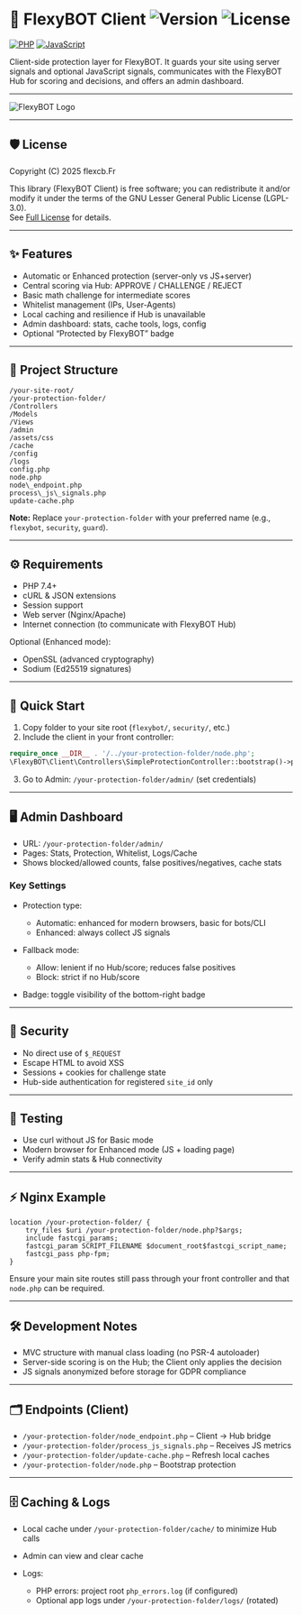 # 🚀 FlexyBOT Client ![Version](https://img.shields.io/badge/version-1.0.0a-blue) ![License](https://img.shields.io/badge/license-LGPL--3.0-green)

[![PHP](https://img.shields.io/badge/PHP-8.0+-blue?logo=php&logoColor=white)](https://www.php.net/)
[![JavaScript](https://img.shields.io/badge/JavaScript-vanilla-yellow?logo=javascript&logoColor=black)](https://developer.mozilla.org/en-US/docs/Web/JavaScript)

Client-side protection layer for FlexyBOT. It guards your site using server signals and optional JavaScript signals, communicates with the FlexyBOT Hub for scoring and decisions, and offers an admin dashboard.

---

![FlexyBOT Logo](assets/img/logo.png)  

---

## 🛡️ License
Copyright (C) 2025  flexcb.Fr  

This library (FlexyBOT Client) is free software; you can redistribute it and/or
modify it under the terms of the GNU Lesser General Public License (LGPL-3.0).  
See [Full License](./LICENSE) for details.

---

## ✨ Features
- Automatic or Enhanced protection (server-only vs JS+server)
- Central scoring via Hub: APPROVE / CHALLENGE / REJECT
- Basic math challenge for intermediate scores
- Whitelist management (IPs, User-Agents)
- Local caching and resilience if Hub is unavailable
- Admin dashboard: stats, cache tools, logs, config
- Optional “Protected by FlexyBOT” badge

---

## 📁 Project Structure

```
/your-site-root/
/your-protection-folder/
/Controllers
/Models
/Views
/admin
/assets/css
/cache
/config
/logs
config.php
node.php
node\_endpoint.php
process\_js\_signals.php
update-cache.php

````
**Note:** Replace `your-protection-folder` with your preferred name (e.g., `flexybot`, `security`, `guard`).

---

## ⚙️ Requirements
- PHP 7.4+
- cURL & JSON extensions
- Session support
- Web server (Nginx/Apache)
- Internet connection (to communicate with FlexyBOT Hub)

Optional (Enhanced mode):
- OpenSSL (advanced cryptography)
- Sodium (Ed25519 signatures)

---

## 🚀 Quick Start
1. Copy folder to your site root (`flexybot/`, `security/`, etc.)
2. Include the client in your front controller:
```php
require_once __DIR__ . '/../your-protection-folder/node.php';
\FlexyBOT\Client\Controllers\SimpleProtectionController::bootstrap()->protectPage();
````

3. Go to Admin: `/your-protection-folder/admin/` (set credentials)

---

## 🖥️ Admin Dashboard

* URL: `/your-protection-folder/admin/`
* Pages: Stats, Protection, Whitelist, Logs/Cache
* Shows blocked/allowed counts, false positives/negatives, cache stats

### Key Settings

* Protection type:

  * Automatic: enhanced for modern browsers, basic for bots/CLI
  * Enhanced: always collect JS signals
* Fallback mode:

  * Allow: lenient if no Hub/score; reduces false positives
  * Block: strict if no Hub/score
* Badge: toggle visibility of the bottom-right badge

---

## 🔐 Security

* No direct use of `$_REQUEST`
* Escape HTML to avoid XSS
* Sessions + cookies for challenge state
* Hub-side authentication for registered `site_id` only

---

## 🧪 Testing

* Use curl without JS for Basic mode
* Modern browser for Enhanced mode (JS + loading page)
* Verify admin stats & Hub connectivity

---

## ⚡ Nginx Example

```
location /your-protection-folder/ {
    try_files $uri /your-protection-folder/node.php?$args;
    include fastcgi_params;
    fastcgi_param SCRIPT_FILENAME $document_root$fastcgi_script_name;
    fastcgi_pass php-fpm;
}
```

Ensure your main site routes still pass through your front controller and that `node.php` can be required.

---

## 🛠️ Development Notes

* MVC structure with manual class loading (no PSR-4 autoloader)
* Server-side scoring is on the Hub; the Client only applies the decision
* JS signals anonymized before storage for GDPR compliance

---

## 🗂️ Endpoints (Client)

* `/your-protection-folder/node_endpoint.php`     – Client → Hub bridge
* `/your-protection-folder/process_js_signals.php` – Receives JS metrics
* `/your-protection-folder/update-cache.php`       – Refresh local caches
* `/your-protection-folder/node.php`               – Bootstrap protection

---

## 🗄️ Caching & Logs

* Local cache under `/your-protection-folder/cache/` to minimize Hub calls
* Admin can view and clear cache
* Logs:

  * PHP errors: project root `php_errors.log` (if configured)
  * Optional app logs under `/your-protection-folder/logs/` (rotated)
